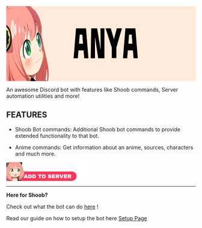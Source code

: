 <img src="./assets/banner.png" width=900 height=200 align="middle">


An awesome Discord bot with features like Shoob commands, Server automation utilities and more!


## FEATURES

* Shoob Bot commands: Additional Shoob bot commands to provide extended functionality to that bot.

* Anime commands: Get information about an anime, sources, characters and much more.



<a href="https://discord.com/api/oauth2/authorize?client_id=979906554188939264&permissions=378025593921&scope=bot%20applications.commands">
<img src="./assets/invite_me_pls.png" width=220 height=50 align="middle" target="_blank">
</a>

***

**Here for Shoob?**

Check out what the bot can do [here](shoob.md) !

Read our guide on how to setup the bot here [Setup Page](setups.md)